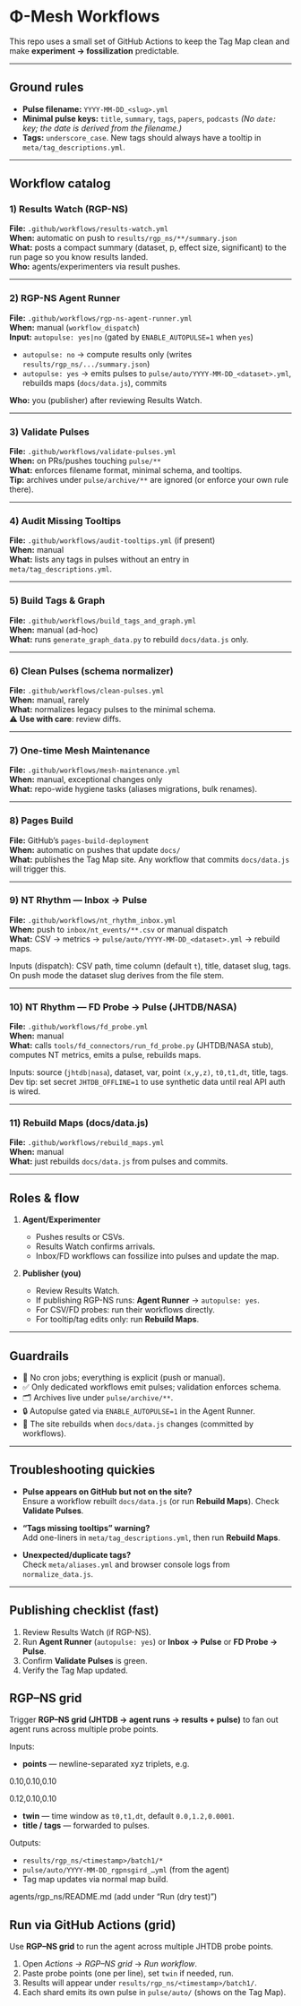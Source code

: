 # Φ-Mesh Workflows

This repo uses a small set of GitHub Actions to keep the Tag Map clean and make **experiment → fossilization** predictable.

---

## Ground rules

- **Pulse filename:** `YYYY-MM-DD_<slug>.yml`
- **Minimal pulse keys:** `title`, `summary`, `tags`, `papers`, `podcasts`
  *(No `date:` key; the date is derived from the filename.)*
- **Tags:** `underscore_case`. New tags should always have a tooltip in `meta/tag_descriptions.yml`.

---

## Workflow catalog

### 1) Results Watch (RGP-NS)
**File:** `.github/workflows/results-watch.yml`  
**When:** automatic on push to `results/rgp_ns/**/summary.json`  
**What:** posts a compact summary (dataset, p, effect size, significant) to the run page so you know results landed.  
**Who:** agents/experimenters via result pushes.

---

### 2) RGP-NS Agent Runner
**File:** `.github/workflows/rgp-ns-agent-runner.yml`  
**When:** manual (`workflow_dispatch`)  
**Input:** `autopulse: yes|no` (gated by `ENABLE_AUTOPULSE=1` when `yes`)

- `autopulse: no` → compute results only (writes `results/rgp_ns/.../summary.json`)
- `autopulse: yes` → emits pulses to `pulse/auto/YYYY-MM-DD_<dataset>.yml`, rebuilds maps (`docs/data.js`), commits

**Who:** you (publisher) after reviewing Results Watch.

---

### 3) Validate Pulses
**File:** `.github/workflows/validate-pulses.yml`  
**When:** on PRs/pushes touching `pulse/**`  
**What:** enforces filename format, minimal schema, and tooltips.  
**Tip:** archives under `pulse/archive/**` are ignored (or enforce your own rule there).

---

### 4) Audit Missing Tooltips
**File:** `.github/workflows/audit-tooltips.yml` (if present)  
**When:** manual  
**What:** lists any tags in pulses without an entry in `meta/tag_descriptions.yml`.

---

### 5) Build Tags & Graph
**File:** `.github/workflows/build_tags_and_graph.yml`  
**When:** manual (ad-hoc)  
**What:** runs `generate_graph_data.py` to rebuild `docs/data.js` only.

---

### 6) Clean Pulses (schema normalizer)
**File:** `.github/workflows/clean-pulses.yml`  
**When:** manual, rarely  
**What:** normalizes legacy pulses to the minimal schema.  
⚠️ **Use with care**: review diffs.

---

### 7) One-time Mesh Maintenance
**File:** `.github/workflows/mesh-maintenance.yml`  
**When:** manual, exceptional changes only  
**What:** repo-wide hygiene tasks (aliases migrations, bulk renames).

---

### 8) Pages Build
**File:** GitHub’s `pages-build-deployment`  
**When:** automatic on pushes that update `docs/`  
**What:** publishes the Tag Map site. Any workflow that commits `docs/data.js` will trigger this.

---

### 9) NT Rhythm — Inbox → Pulse
**File:** `.github/workflows/nt_rhythm_inbox.yml`  
**When:** push to `inbox/nt_events/**.csv` or manual dispatch  
**What:** CSV → metrics → `pulse/auto/YYYY-MM-DD_<dataset>.yml` → rebuild maps.

Inputs (dispatch): CSV path, time column (default `t`), title, dataset slug, tags.  
On push mode the dataset slug derives from the file stem.

---

### 10) NT Rhythm — FD Probe → Pulse (JHTDB/NASA)
**File:** `.github/workflows/fd_probe.yml`  
**When:** manual  
**What:** calls `tools/fd_connectors/run_fd_probe.py` (JHTDB/NASA stub), computes NT metrics, emits a pulse, rebuilds maps.

Inputs: source (`jhtdb|nasa`), dataset, var, point `(x,y,z)`, `t0,t1,dt`, title, tags.  
Dev tip: set secret `JHTDB_OFFLINE=1` to use synthetic data until real API auth is wired.

---

### 11) Rebuild Maps (docs/data.js)
**File:** `.github/workflows/rebuild_maps.yml`  
**When:** manual  
**What:** just rebuilds `docs/data.js` from pulses and commits.

---

## Roles & flow

1. **Agent/Experimenter**
   - Pushes results or CSVs.
   - Results Watch confirms arrivals.
   - Inbox/FD workflows can fossilize into pulses and update the map.

2. **Publisher (you)**
   - Review Results Watch.
   - If publishing RGP-NS runs: **Agent Runner** → `autopulse: yes`.
   - For CSV/FD probes: run their workflows directly.
   - For tooltip/tag edits only: run **Rebuild Maps**.

---

## Guardrails

- 🚫 No cron jobs; everything is explicit (push or manual).  
- ✅ Only dedicated workflows emit pulses; validation enforces schema.  
- 🗂 Archives live under `pulse/archive/**`.  
- 🔒 Autopulse gated via `ENABLE_AUTOPULSE=1` in the Agent Runner.  
- 📜 The site rebuilds when `docs/data.js` changes (committed by workflows).

---

## Troubleshooting quickies

- **Pulse appears on GitHub but not on the site?**  
  Ensure a workflow rebuilt `docs/data.js` (or run **Rebuild Maps**). Check **Validate Pulses**.

- **“Tags missing tooltips” warning?**  
  Add one-liners in `meta/tag_descriptions.yml`, then run **Rebuild Maps**.

- **Unexpected/duplicate tags?**  
  Check `meta/aliases.yml` and browser console logs from `normalize_data.js`.

---

## Publishing checklist (fast)

1. Review Results Watch (if RGP-NS).  
2. Run **Agent Runner** (`autopulse: yes`) or **Inbox → Pulse** or **FD Probe → Pulse**.  
3. Confirm **Validate Pulses** is green.  
4. Verify the Tag Map updated.

## RGP–NS grid

Trigger **RGP–NS grid (JHTDB → agent runs → results + pulse)** to fan out agent runs across multiple probe points.

Inputs:
- **points** — newline-separated xyz triplets, e.g.

0.10,0.10,0.10

0.12,0.10,0.10

- **twin** — time window as `t0,t1,dt`, default `0.0,1.2,0.0001`.
- **title / tags** — forwarded to pulses.

Outputs:
- `results/rgp_ns/<timestamp>/batch1/*`
- `pulse/auto/YYYY-MM-DD_rgpnsgird_…yml` (from the agent)
- Tag map updates via normal map build.

agents/rgp_ns/README.md (add under “Run (dry test)”)

## Run via GitHub Actions (grid)

Use **RGP–NS grid** to run the agent across multiple JHTDB probe points.

1. Open *Actions → RGP–NS grid* → *Run workflow*.
2. Paste probe points (one per line), set `twin` if needed, run.
3. Results will appear under `results/rgp_ns/<timestamp>/batch1/`.
4. Each shard emits its own pulse in `pulse/auto/` (shows on the Tag Map).

